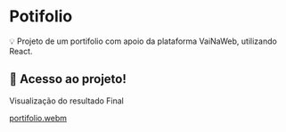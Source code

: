 # Potifolio

💡 Projeto de um portifolio  com apoio da plataforma VaiNaWeb, utilizando React.

## 📁 Acesso ao projeto!

<p>Visualização do resultado Final</p>

[portifolio.webm](https://user-images.githubusercontent.com/100879182/197356216-0bb837bc-526e-4172-a8dc-6e0e411cbe13.webm)



